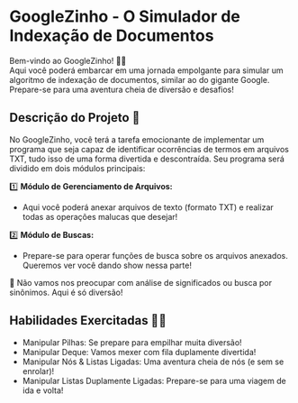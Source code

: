 # GoogleZinho - O Simulador de Indexação de Documentos

Bem-vindo ao GoogleZinho! 🖖🏾 <br>
Aqui você poderá embarcar em uma jornada empolgante para simular um algoritmo de indexação de documentos, similar ao do gigante Google. Prepare-se para uma aventura cheia de diversão e desafios! 

## Descrição do Projeto 📖

No GoogleZinho, você terá a tarefa emocionante de implementar um programa que seja capaz de identificar ocorrências de termos em arquivos TXT, tudo isso de uma forma divertida e descontraída. Seu programa será dividido em dois módulos principais:

1️⃣ **Módulo de Gerenciamento de Arquivos:**
   - Aqui você poderá anexar arquivos de texto (formato TXT) e realizar todas as operações malucas que desejar!

2️⃣ **Módulo de Buscas:**
   - Prepare-se para operar funções de busca sobre os arquivos anexados. Queremos ver você dando show nessa parte!

👀 Não vamos nos preocupar com análise de significados ou busca por sinônimos. Aqui é só diversão!

## Habilidades Exercitadas 🏋️‍♂️

- Manipular Pilhas: Se prepare para empilhar muita diversão!
- Manipular Deque: Vamos mexer com fila duplamente divertida!
- Manipular Nós & Listas Ligadas: Uma aventura cheia de nós (e sem se enrolar)!
- Manipular Listas Duplamente Ligadas: Prepare-se para uma viagem de ida e volta!

